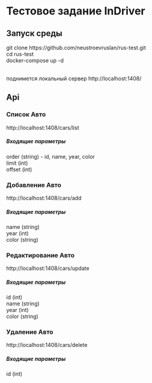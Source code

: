 <h1>Тестовое задание InDriver</h1>
<h2>Запуск среды</h2>
git clone https://github.com/neustroevruslan/rus-test.git
<br/>cd rus-test
<br/>docker-compose up -d

<br/>поднимется локальный сервер http://localhost:1408/


<h2>Api</h2>

<h3>Список Авто</h3>
http://localhost:1408/cars/list

<h5>Входящие параметры</h5>
order (string) - id, name, year, color
<br/>limit (int)
<br/>offset (int)

<h3>Добавление Авто</h3>
http://localhost:1408/cars/add

<h5>Входящие параметры</h5>
name (string)
<br/>year (int)
<br/>color (string)

<h3>Редактирование Авто</h3>
http://localhost:1408/cars/update

<h5>Входящие параметры</h5>
id (int)
<br/>name (string)
<br/>year (int)
<br/>color (string)

<h3>Удаление Авто</h3>
http://localhost:1408/cars/delete
<h5>Входящие параметры</h5>
id (int)
